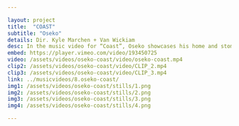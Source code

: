 ```yaml
---

layout: project
title:  "COAST"
subtitle: "Oseko"
details: Dir. Kyle Marchen + Van Wickiam
desc: In the music video for “Coast”, Oseko showcases his home and stomping grounds.<br><br>We float along for the ride, feeling the pulse of the quintessential Ontario bedroom community through the eyes of one of its resident artists.<br><br>Fun fact - during the shots of Oseko running through the rain, a tornado touched down a few blocks away. No word of a lie.<br>(if only we could have shot it). 
embed: https://player.vimeo.com/video/193450725
video: /assets/videos/oseko-coast/video/oseko-coast.mp4
clip2: /assets/videos/oseko-coast/video/CLIP_2.mp4
clip3: /assets/videos/oseko-coast/video/CLIP_3.mp4
link: ../musicvideos/8.oseko-coast/
img1: /assets/videos/oseko-coast/stills/1.png
img2: /assets/videos/oseko-coast/stills/2.png
img3: /assets/videos/oseko-coast/stills/3.png
img4: /assets/videos/oseko-coast/stills/4.png

---
```


